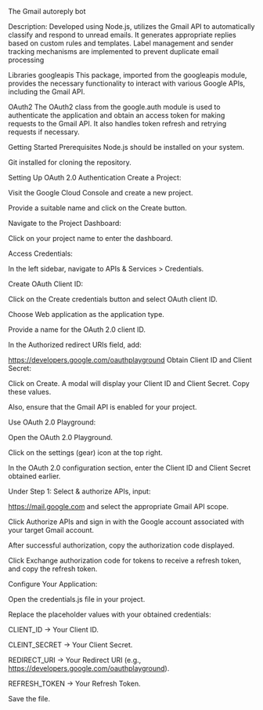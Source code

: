 The Gmail autoreply bot

Description:
Developed using Node.js, utilizes the Gmail API to automatically classify and respond to unread 
emails. It generates appropriate replies based on custom rules and templates. Label management 
and sender tracking mechanisms are implemented to prevent duplicate email processing

Libraries
googleapis This package, imported from the googleapis module, provides the necessary functionality to interact with various Google APIs, including the Gmail API.

OAuth2 The OAuth2 class from the google.auth module is used to authenticate the application and obtain an access token for making requests to the Gmail API. It also handles token refresh and retrying requests if necessary.

Getting Started
Prerequisites
Node.js should be installed on your system.

Git installed for cloning the repository.

Setting Up OAuth 2.0 Authentication
Create a Project:

Visit the Google Cloud Console and create a new project.

Provide a suitable name and click on the Create button.

Navigate to the Project Dashboard:

Click on your project name to enter the dashboard.

Access Credentials:

In the left sidebar, navigate to APIs & Services > Credentials.

Create OAuth Client ID:

Click on the Create credentials button and select OAuth client ID.

Choose Web application as the application type.

Provide a name for the OAuth 2.0 client ID.

In the Authorized redirect URIs field, add:

https://developers.google.com/oauthplayground
Obtain Client ID and Client Secret:

Click on Create. A modal will display your Client ID and Client Secret. Copy these values.

Also, ensure that the Gmail API is enabled for your project.

Use OAuth 2.0 Playground:

Open the OAuth 2.0 Playground.

Click on the settings (gear) icon at the top right.

In the OAuth 2.0 configuration section, enter the Client ID and Client Secret obtained earlier.

Under Step 1: Select & authorize APIs, input:

https://mail.google.com
and select the appropriate Gmail API scope.

Click Authorize APIs and sign in with the Google account associated with your target Gmail account.

After successful authorization, copy the authorization code displayed.

Click Exchange authorization code for tokens to receive a refresh token, and copy the refresh token.

Configure Your Application:

Open the credentials.js file in your project.

Replace the placeholder values with your obtained credentials:

CLIENT_ID → Your Client ID.

CLEINT_SECRET → Your Client Secret.

REDIRECT_URI → Your Redirect URI (e.g., https://developers.google.com/oauthplayground).

REFRESH_TOKEN → Your Refresh Token.

Save the file.
